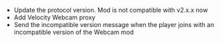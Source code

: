 - Update the protocol version. Mod is not compatible with v2.x.x now
- Add Velocity Webcam proxy
- Send the incompatible version message when the player joins with an incompatible version of the Webcam mod
